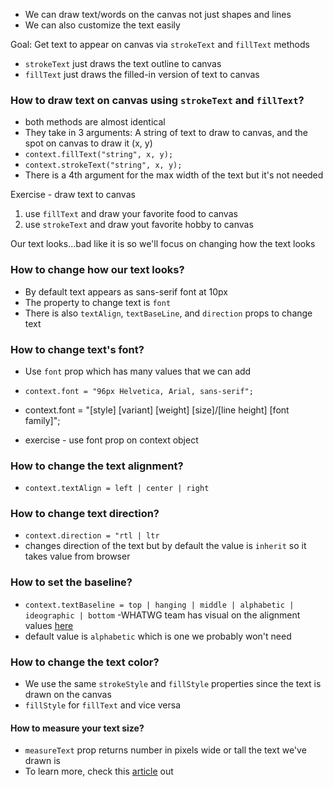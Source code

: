 - We can draw text/words on the canvas not just shapes and lines
- We can also customize the text easily

Goal: Get text to appear on canvas via `strokeText` and `fillText` methods

- `strokeText` just draws the text outline to canvas
- `fillText` just draws the filled-in version of text to canvas

### How to draw text on canvas using `strokeText` and `fillText`?
- both methods are almost identical 
- They take in 3 arguments: A string of text to draw to canvas, and the spot on canvas to draw it (x, y)
- `context.fillText("string", x, y);`
- `context.strokeText("string", x, y);`
- There is a 4th argument for the max width of the text but it's not needed

Exercise - draw text to canvas
1. use `fillText` and draw your favorite food to canvas
2. use `strokeText` and draw yout favorite hobby to canvas

Our text looks...bad like it is so we'll focus on changing how the text looks 

### How to change how our text looks?
- By default text appears as sans-serif font at 10px 
- The property to change text is `font`
- There is also `textAlign`, `textBaseLine`, and `direction` props to change text

### How to change text's font?
- Use `font` prop which has many values that we can add 
- `context.font = "96px Helvetica, Arial, sans-serif";`
- context.font = "[style] [variant] [weight] [size]/[line height] [font family]";

- exercise - use font prop on context object 

### How to change the text alignment?
- `context.textAlign = left | center | right`

### How to change text direction?
- `context.direction = "rtl | ltr`
- changes direction of the text but by default the value is `inherit` so it takes value from browser

### How to set the baseline?
- `context.textBaseline = top | hanging | middle | alphabetic | ideographic | bottom`
-WHATWG team has visual on the alignment values [here](https://developers.whatwg.org/the-canvas-element.html#dom-context-2d-textbaseline)
- default value is `alphabetic` which is one we probably won't need

### How to change the text color?
- We use the same `strokeStyle` and `fillStyle` properties since the text is drawn on the canvas
- `fillStyle` for `fillText` and vice versa

#### How to measure your text size?
- `measureText` prop returns number in pixels wide or tall the text we've
drawn is
- To learn more, check this [article](https://www.educative.io/collection/page/10370001/5712018204000256/5425798093733888/) out 